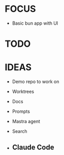 # FOCUS
- Basic bun app with UI

# TODO

# IDEAS
- Demo repo to work on
- Worktrees
- Docs
- Prompts
- Mastra agent
- Search

- Claude Code
  -


